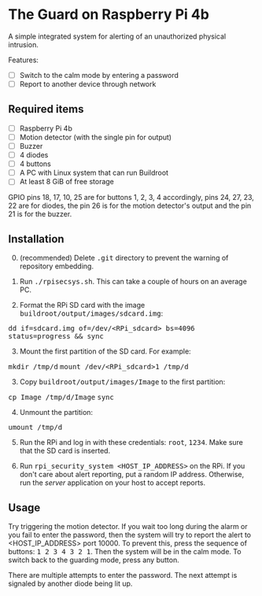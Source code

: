 # The Guard on Raspberry Pi 4b

A simple integrated system for alerting of an unauthorized physical intrusion.

Features:
- [ ] Switch to the calm mode by entering a password
- [ ] Report to another device through network

## Required items

- [ ] Raspberry Pi 4b
- [ ] Motion detector (with the single pin for output)
- [ ] Buzzer
- [ ] 4 diodes
- [ ] 4 buttons
- [ ] A PC with Linux system that can run Buildroot
- [ ] At least 8 GiB of free storage

GPIO pins 18, 17, 10, 25 are for buttons 1, 2, 3, 4 accordingly, pins 24, 27, 23, 22 are for diodes, the pin 26 is for the motion detector's output and the pin 21 is for the buzzer.

## Installation

0. (recommended) Delete <kbd>.git</kbd> directory to prevent the warning of repository embedding.

1. Run <kbd>./rpisecsys.sh</kbd>. This can take a couple of hours on an average PC.

2. Format the RPi SD card with the image <kbd>buildroot/output/images/sdcard.img</kbd>:

<kbd>dd if=sdcard.img of=/dev/\<RPi_sdcard\> bs=4096 status=progress && sync</kbd>

3. Mount the first partition of the SD card. For example:

<kbd>mkdir /tmp/d</kbd>
<kbd>mount /dev/\<RPi_sdcard\>1 /tmp/d</kbd>

3. Copy <kbd>buildroot/output/images/Image</kbd> to the first partition:

<kbd>cp Image /tmp/d/Image</kbd> <kbd>sync</kbd>

4. Unmount the partition:

<kbd>umount /tmp/d</kbd>

5. Run the RPi and log in with these credentials: <kbd>root</kbd>, <kbd>1234</kbd>. Make sure that the SD card is inserted.

6. Run <kbd>rpi_security_system \<HOST_IP_ADDRESS\></kbd> on the RPi. If you don't care about alert reporting, put a random IP address. Otherwise, run the *server* application on your host to accept reports.

## Usage

Try triggering the motion detector. If you wait too long during the alarm or you fail to enter the password, then the system will try to report the alert to \<HOST_IP_ADDRESS\> port 10000. To prevent this, press the sequence of buttons: <kbd>1 2 3 4 3 2 1</kbd>. Then the system will be in the calm mode. To switch back to the guarding mode, press any button.

There are multiple attempts to enter the password. The next attempt is signaled by another diode being lit up.
